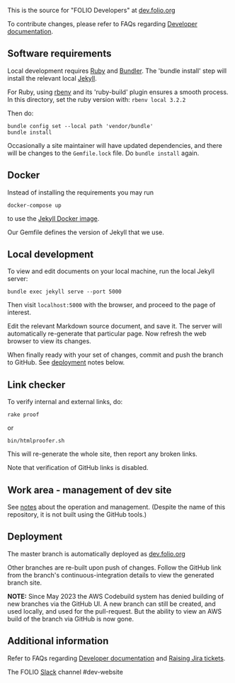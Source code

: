 This is the source for "FOLIO Developers" at [dev.folio.org](https://dev.folio.org/)

To contribute changes, please refer to FAQs regarding [Developer documentation](https://dev.folio.org/faqs/#developer-documentation).

## Software requirements

Local development requires
[Ruby](https://www.ruby-lang.org/) and [Bundler](https://bundler.io/).
The 'bundle install' step will install the relevant local
[Jekyll](https://jekyllrb.com/).

For Ruby, using [rbenv](https://github.com/rbenv/rbenv) and its 'ruby-build'
plugin ensures a smooth process. In this directory, set the ruby version
with: `rbenv local 3.2.2`

Then do:

```
bundle config set --local path 'vendor/bundle'
bundle install
```

Occasionally a site maintainer will have updated dependencies,
and there will be changes to the `Gemfile.lock` file.
Do `bundle install` again.

## Docker

Instead of installing the requirements you may run
```
docker-compose up
```
to use the [Jekyll Docker image](https://github.com/envygeeks/jekyll-docker).

Our Gemfile defines the version of Jekyll that we use.

## Local development

To view and edit documents on your local machine, run the local Jekyll server:

```
bundle exec jekyll serve --port 5000
```

Then visit `localhost:5000` with the browser, and proceed to the page of interest.

Edit the relevant Markdown source document, and save it.
The server will automatically re-generate that particular page.
Now refresh the web browser to view its changes.

When finally ready with your set of changes, commit and push the branch to GitHub.
See [deployment](#deployment) notes below.

## Link checker

To verify internal and external links, do:

```
rake proof
```

or

```
bin/htmlproofer.sh
```

This will re-generate the whole site, then report any broken links.

Note that verification of GitHub links is disabled.

## Work area - management of dev site

See [notes](work/README.md) about the operation and management.
(Despite the name of this repository, it is not built using the GitHub tools.)

## Deployment

The master branch is automatically deployed as [dev.folio.org](https://dev.folio.org/)

Other branches are re-built upon push of changes. Follow the GitHub link from the branch's continuous-integration details to view the generated branch site.

**NOTE:** Since May 2023 the AWS Codebuild system has denied building of new branches via the GitHub UI. A new branch can still be created, and used locally, and used for the pull-request. But the ability to view an AWS build of the branch via GitHub is now gone.

## Additional information

Refer to FAQs regarding [Developer documentation](https://dev.folio.org/faqs/#developer-documentation) and [Raising Jira tickets](https://dev.folio.org/faqs/how-to-contribute-devdoc/#raising-jira-tickets).

The FOLIO [Slack](https://dev.folio.org/guidelines/which-forum/#slack) channel #dev-website

